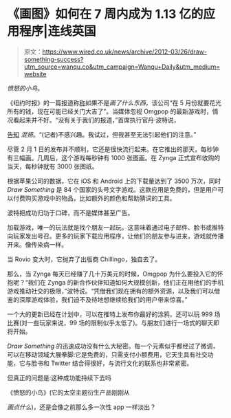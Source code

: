 # 《画图》如何在 7 周内成为 1.13 亿的应用程序|连线英国

> 原文：<https://www.wired.co.uk/news/archive/2012-03/26/draw-something-success?utm_source=wanqu.co&utm_campaign=Wanqu+Daily&utm_medium=website>

*愤怒的小鸟*。

《纽约时报》的一篇报道称[称](https://www.nytimes.com/2012/03/26/technology/draw-something-changes-the-game-quickly-for-omgpop.html?_r=2&pagewanted=all)如果不是*画了什么东西*，该公司“在 5 月份就要花光所有的钱，现在可能已经关门大吉了”。当媒体忽视 Omgpop 的最新游戏时，情况看起来并不好。“没有关于我们的报道，”首席执行官丹·波特说，

[告知](https://mashable.com/2012/03/01/draw-something/?europe=true) *混搭*。“(记者)不感兴趣。我试过，但我甚至无法引起他们的注意。”

尽管 2 月 1 日的发布并不顺利，它还是很快流行起来。在它推出的那天，每秒钟有三幅画。几周后，这个游戏每秒钟有 1000 张图画。在 Zynga 正式宣布收购的当天，每秒钟就有 3000 张图纸。

根据苹果公司的数据，它在 iOS 和 Android 上的下载量达到了 3500 万次，同时 *Draw Something* 是 84 个国家的头号文字游戏。这款应用是免费的，但是用户可以付费购买游戏中的物品，比如额外的颜色和帮助猜词的工具。

波特把成功归功于口碑，而不是媒体甚至广告。

加载游戏，唯一的玩法就是找个朋友一起玩。这意味着通过电子邮件、脸书或推特向玩家发出号召。更多的玩家下载应用程序，让他们的朋友参与进来，游戏就传播开来。像传染病一样。

当 Rovio 变大时，它抛弃了出版商 Chillingo，独自去了。

那么，当 Zynga 每天已经赚了几十万美元的时候，Omgpop 为什么要投入它的怀抱呢？“我们在 Zynga 的新合作伙伴知道如何大规模创新，他们正在用他们的手机游戏推动社交的极限，”波特说。“凭借我们现在拥有的额外资源，以及我们可以借鉴的深厚游戏体验，我们迫不及待地想继续给我们的用户带来惊喜。”

一个大的更新已经在计划中，可以在推特上发布你最好的涂鸦，还可以玩 999 场比赛(对一些玩家来说，99 场的限制似乎太低了)。与朋友们进行一场式的聊天即将开始。

*Draw Something* 的迅速成功没有什么大秘密。每一个元素似乎都经过了微调，可以在移动领域大展拳脚:它是免费的，只需支付小额费用，它天生具有社交功能，它与脸书和 Twitter 结合得很好，与流行文化的联系也非常紧密。

但真正的问题是:这种成功能持续下去吗

《愤怒的小鸟》(它的太空主题衍生产品刚刚从

*画点什么*)，还是会像之前那么多一次性 app 一样淡出？